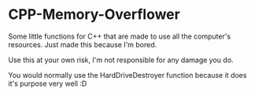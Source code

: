 # CPP-Memory-Overflower
Some little functions for C++ that are made to use all the computer's resources. Just made this because I'm bored.

Use this at your own risk, I'm not responsible for any damage you do.

You would normally use the HardDriveDestroyer function because it does it's purpose very well :D

